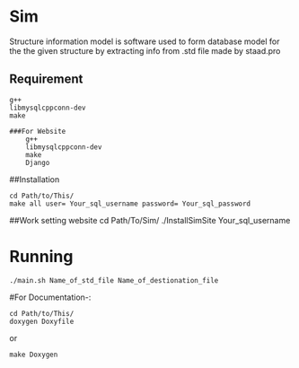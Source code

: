 # Sim

Structure information model is software used to form database model for 
the the given structure by extracting info from .std file made by 
staad.pro


## Requirement 
	
	g++
	libmysqlcppconn-dev
	make 
	
	###For Website
	    g++
	    libmysqlcppconn-dev
	    make
	    Django
	 
##Installation 
	

	cd Path/to/This/	
	make all user= Your_sql_username password= Your_sql_password

##Work setting website
        cd Path/To/Sim/ 
         ./InstallSimSite Your_sql_username

# Running
	./main.sh Name_of_std_file Name_of_destionation_file
	
#For Documentation-:
	
	cd Path/to/This/
	doxygen Doxyfile
or

	make Doxygen
